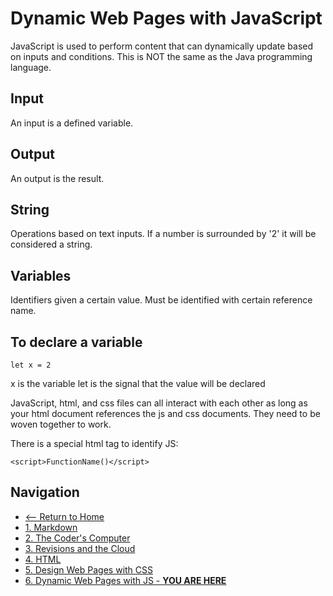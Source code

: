 # Dynamic Web Pages with JavaScript


JavaScript is used to perform content that can dynamically update based on inputs and conditions. This is NOT the same as the Java programming language.

## Input

An input is a defined variable.

## Output

An output is the result.

## String

Operations based on text inputs. If a number is surrounded by '2' it will be considered a string.

## Variables

Identifiers given a certain value. Must be identified with certain reference name.

## To declare a variable

```
let x = 2
```

x is the variable
let is the signal that the value will be declared



JavaScript, html, and css files can all interact with each other as long as your html document references the js and css documents. They need to be woven together to work.

There is a special html tag to identify JS:  

```
<script>FunctionName()</script>
```


## Navigation

- [<-- Return to Home](README.md)
- [1. Markdown](markdown.md)
- [2. The Coder's Computer](thecoderscomputer.md)
- [3. Revisions and the Cloud](revisionsandthecloud.md)
- [4. HTML](HTML.md)
- [5. Design Web Pages with CSS](designwebpageswithcss.md)
- [6. Dynamic Web Pages with JS  - **YOU ARE HERE**](dynamicwebpageswithjs.md)